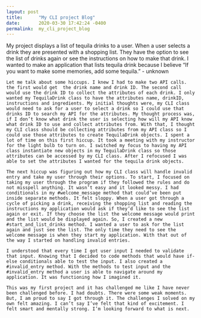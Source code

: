 ```yaml
---
layout: post
title:      "My CLI project Blog"
date:       2020-03-30 17:42:24 -0400
permalink:  my_cli_project_blog
---
```



  My project displays a list of tequila drinks to a user. When a user selects a drink they are presented with a shopping list. They have the option to see the list of drinks again or see the instructions on how to make that drink. I wanted to make an application that lists tequila drink because I believe “If you want to make some memories, add some tequila.” - unknown 

	Let me talk about some hiccups. I knew I had to make two API calls. the first would get  the drink name and drink ID. The second call would use the drink ID to collect the attributes of each drink. I only wanted my TequilaDrink class to have the attributes name, drinkID, instructions and ingredients. My initial thoughts were, my CLI class would need to ask for a user to select a drink so I could use that drinks ID to search my API for the attributes. My thought process was, if I don’t know what drink the user is selecting how will my API know what drink ID to use and collect attributes from. With that, I thought my CLI class should be collecting attributes from my API class so I could use those attributes to create TequilaDrink objects. I spent a lot of time on this first hiccup. It took a meeting with my instructor for the light bulb to turn on. I switched my focus to having my API class instantiate new objects in my TequilaDrink class so those attributes can be accessed by my CLI class. After I refocused I was able to set the attributes I wanted for the tequila drink objects.

	The next hiccup was figuring out how my CLI class will handle invalid entry and take my user through their options. To start, I focused on taking my user through the program if they followed the rules and do not misspell anything. It wasn’t easy and it looked messy. I had conditionals in my #welcome_message method that could’ve been put inside separate methods. It felt sloppy. When a user got through a cycle of picking a drink, receiving the shopping list and reading the instructions my application would ask if they’d like to see the list again or exit. If they choose the list the welcome message would print and the list would be displayed again. So, I created a new #start_and_list_drinks method. I wanted a user to ask for the list again and just see the list. The only time they need to see the welcome message is when they start my application. With that out of the way I started on handling invalid entries. 

	I understood that every time I got user input I needed to validate that input. Knowing that I decided to code methods that would have if-else conditionals able to test the input. I also created a #invalid_entry method. With the methods to test input and the #invalid_entry method a user is able to navigate around my application. It was functioning how I imagined it. 

	This was my first project and it has challenged me like I have never been challenged before. I had doubts. There were some weak moments. But, I am proud to say I got through it. The challenges I solved on my own felt amazing. I can’t say I’ve felt that kind of excitement. I felt smart and mentally strong. I’m looking forward to what is next.
